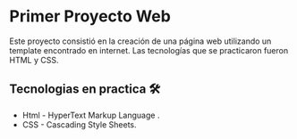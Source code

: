 # Primer Proyecto Web
Este proyecto consistió en la creación de una página web utilizando un template encontrado en internet. Las tecnologías que se practicaron fueron HTML y CSS.

## Tecnologias en practica 🛠️
* Html - HyperText Markup Language .
* CSS - Cascading Style Sheets.
